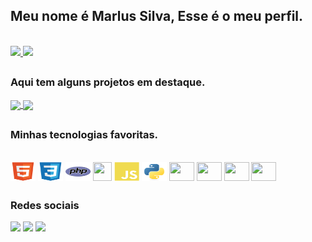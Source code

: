 ## Meu nome é Marlus Silva, Esse é o meu perfil.
<br>
<!-- GitHub status -->


<div>
  <a href="https://github.com/MarlusCSilva">
    <img height="200em" src="https://github-readme-stats.vercel.app/api?username=MarlusCSilva&theme=neon&show_icons=true" />
    </a>
  <a href="https://github.com/MarlusCSilva">
    <img height="190em" src="https://github-readme-stats.vercel.app/api/top-langs/?username=MarlusCSilva&theme=neon&show_icons=true&layout=compact"> 
  </a>
</div> 

##
<!-- Projetos em destaque -->
### Aqui tem alguns projetos em destaque.
<div>
  <a href="https://github.com/MarlusCSilva/ProgramacaoWeb_1">
    <img align="center" src="https://github-readme-stats.vercel.app/api/pin/?username=MarlusCSilva&repo=PWII&theme=neon&show_icons=true"/>
  </a>
   <a href="https://github.com/MarlusCSilva/PWB1">
    <img align="center" src="https://github-readme-stats.vercel.app/api/pin/?username=MarlusCSilva&repo=PWB1&theme=neon&show_icons=true"/>
  </a>

  
</div>

  ##

 
<!-- Tecnologia mais ultilizadas -->
### Minhas tecnologias favoritas.
<div style="display: inline_block"><br>
  <img align="center" height="30" width="40" src="https://raw.githubusercontent.com/devicons/devicon/master/icons/html5/html5-original.svg">
  <img align="center" height="30" width="40" src="https://raw.githubusercontent.com/devicons/devicon/master/icons/css3/css3-original.svg">
  <img align="center" height="30" width="40" src="https://raw.githubusercontent.com/devicons/devicon/master/icons/php/php-original.svg">
  <img align="center" height="30" width="30" src="https://encrypted-tbn0.gstatic.com/images?q=tbn:ANd9GcT8xeQnir01pNhhNxrsO2iCtPU-NLfhfzaGL3QihKGscrvLXGJ5KCxzDbSS3zuK3pFZ18k&usqp=CAU" />
  <img align="center" height="30" width="40" src="https://raw.githubusercontent.com/devicons/devicon/master/icons/javascript/javascript-plain.svg">
  <img align="center" height="30" width="40" src="https://raw.githubusercontent.com/devicons/devicon/master/icons/python/python-original.svg">
  <img align="center" height="30" width="40" src="https://cdn.jsdelivr.net/gh/devicons/devicon/icons/java/java-original.svg">  
  <img align="center" height="30" width="40" src="https://cdn.jsdelivr.net/gh/devicons/devicon/icons/postgresql/postgresql-original.svg" />
  <img align="center" height="30" width="40" src="https://cdn.jsdelivr.net/gh/devicons/devicon/icons/csharp/csharp-original.svg" />
  <img align="center" height="30" width="40" src="https://cdn.jsdelivr.net/gh/devicons/devicon/icons/unity/unity-original.svg" />
  
</div>

  ##
### Redes sociais
<!-- Redes sociais -->
<div> 
  <a href="https://www.instagram.com/osilvaa_mr/" target="_blank"><img src="https://img.shields.io/badge/Instagram-E4405F?style=for-the-badge&logo=instagram&logoColor=white" target="_blank"></a> 
  <a href="mailto:marlussilva5816@gmail.com"><img src="https://img.shields.io/badge/-Gmail-%23333?style=for-the-badge&logo=gmail&logoColor=white" target="_blank"></a>
  <a href="https://www.linkedin.com/in/marlus-silva-a7203b26a/" target="_blank"><img src="https://img.shields.io/badge/-LinkedIn-%230077B5?style=for-the-badge&logo=linkedin&logoColor=white" target="_blank"></a>
</div>

